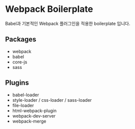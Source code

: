 # Webpack Boilerplate

Babel과 기본적인 Webpack 플러그인을 적용한 boilerplate 입니다.

## Packages

-   webpack
-   babel
-   core-js
-   sass

## Plugins

-   babel-loader
-   style-loader / css-loader / sass-loader
-   file-loader
-   html-webpack-plugin
-   webpack-dev-server
-   webpack-merge
